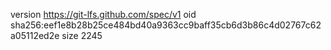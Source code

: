 version https://git-lfs.github.com/spec/v1
oid sha256:eef1e8b28b25ce484bd40a9363cc9baff35cb6d3b86c4d02767c62a05112ed2e
size 2245
